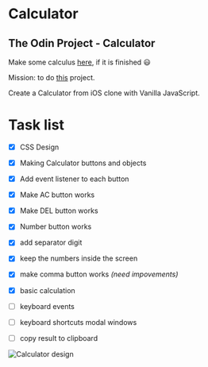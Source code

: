 # Calculator
## The Odin Project - Calculator

Make some calculus [here](https://calculator-gold-five.vercel.app/), if it is finished :smiley:

Mission: to do [this](https://www.theodinproject.com/paths/foundations/courses/foundations/lessons/calculator) project.

Create a Calculator from iOS clone with Vanilla JavaScript.

# Task list
- [x] CSS Design
- [x] Making Calculator buttons and objects
- [x] Add event listener to each button
- [x] Make AC button works
- [x] Make DEL button works
- [x] Number button works
- [x] add separator digit
- [x] keep the numbers inside the screen
- [x] make comma button works *(need impovements)*
- [x] basic calculation 
- [ ] keyboard events
- [ ] keyboard shortcuts modal windows
- [ ] copy result to clipboard



![Calculator design](https://help.apple.com/assets/61606EE5D7F26F422E7EB450/61606EEAD7F26F422E7EB468/en_US/444e9701b92783985608b59943f635be.png)
